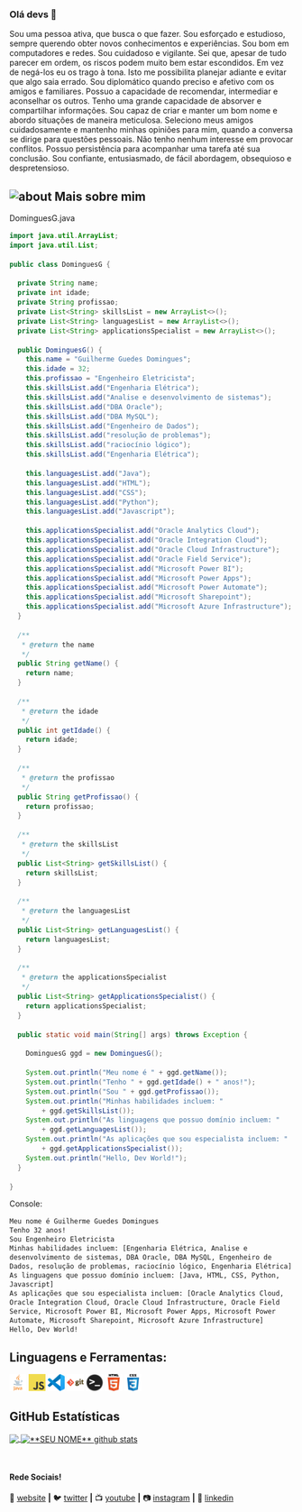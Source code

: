### Olá devs 👋

Sou uma pessoa ativa, que busca o que fazer. Sou esforçado e estudioso, sempre querendo obter novos conhecimentos e experiências. Sou bom em computadores e redes. Sou cuidadoso e vigilante. Sei que, apesar de tudo parecer em ordem, os riscos podem muito bem estar escondidos. Em vez de negá-los eu os trago à tona. Isto me possibilita planejar adiante e evitar que algo saia errado. Sou diplomático quando preciso e afetivo com os amigos e familiares. Possuo a capacidade de recomendar, intermediar e aconselhar os outros. Tenho uma grande capacidade de absorver e compartilhar informações. Sou capaz de criar e manter um bom nome e abordo situações de maneira meticulosa. Seleciono meus amigos cuidadosamente e mantenho minhas opiniões para mim, quando a conversa se dirige para questões pessoais. Não tenho nenhum interesse em provocar conflitos. Possuo persistência para acompanhar uma tarefa até sua conclusão. Sou confiante, entusiasmado, de fácil abordagem, obsequioso e despretensioso.

## <img width="45" alt="about" src="https://raw.github.com/elizarov/elizarov/master/about.png"> Mais sobre mim

DominguesG.java

```java
import java.util.ArrayList;
import java.util.List;

public class DominguesG {

  private String name;
  private int idade;
  private String profissao;
  private List<String> skillsList = new ArrayList<>();
  private List<String> languagesList = new ArrayList<>();
  private List<String> applicationsSpecialist = new ArrayList<>();

  public DominguesG() {
    this.name = "Guilherme Guedes Domingues";
    this.idade = 32;
    this.profissao = "Engenheiro Eletricista";
    this.skillsList.add("Engenharia Elétrica");
    this.skillsList.add("Analise e desenvolvimento de sistemas");
    this.skillsList.add("DBA Oracle");
    this.skillsList.add("DBA MySQL");
    this.skillsList.add("Engenheiro de Dados");
    this.skillsList.add("resolução de problemas");
    this.skillsList.add("raciocínio lógico");
    this.skillsList.add("Engenharia Elétrica");

    this.languagesList.add("Java");
    this.languagesList.add("HTML");
    this.languagesList.add("CSS");
    this.languagesList.add("Python");
    this.languagesList.add("Javascript");

    this.applicationsSpecialist.add("Oracle Analytics Cloud");
    this.applicationsSpecialist.add("Oracle Integration Cloud");
    this.applicationsSpecialist.add("Oracle Cloud Infrastructure");
    this.applicationsSpecialist.add("Oracle Field Service");
    this.applicationsSpecialist.add("Microsoft Power BI");
    this.applicationsSpecialist.add("Microsoft Power Apps");
    this.applicationsSpecialist.add("Microsoft Power Automate");
    this.applicationsSpecialist.add("Microsoft Sharepoint");
    this.applicationsSpecialist.add("Microsoft Azure Infrastructure");
  }

  /**
   * @return the name
   */
  public String getName() {
    return name;
  }

  /**
   * @return the idade
   */
  public int getIdade() {
    return idade;
  }

  /**
   * @return the profissao
   */
  public String getProfissao() {
    return profissao;
  }

  /**
   * @return the skillsList
   */
  public List<String> getSkillsList() {
    return skillsList;
  }

  /**
   * @return the languagesList
   */
  public List<String> getLanguagesList() {
    return languagesList;
  }

  /**
   * @return the applicationsSpecialist
   */
  public List<String> getApplicationsSpecialist() {
    return applicationsSpecialist;
  }

  public static void main(String[] args) throws Exception {

    DominguesG ggd = new DominguesG();

    System.out.println("Meu nome é " + ggd.getName());
    System.out.println("Tenho " + ggd.getIdade() + " anos!");
    System.out.println("Sou " + ggd.getProfissao());
    System.out.println("Minhas habilidades incluem: "
        + ggd.getSkillsList());
    System.out.println("As linguagens que possuo domínio incluem: "
        + ggd.getLanguagesList());
    System.out.println("As aplicações que sou especialista incluem: "
        + ggd.getApplicationsSpecialist());
    System.out.println("Hello, Dev World!");
  }

}

```
Console:
```console
Meu nome é Guilherme Guedes Domingues
Tenho 32 anos!
Sou Engenheiro Eletricista
Minhas habilidades incluem: [Engenharia Elétrica, Analise e desenvolvimento de sistemas, DBA Oracle, DBA MySQL, Engenheiro de Dados, resolução de problemas, raciocínio lógico, Engenharia Elétrica]
As linguagens que possuo domínio incluem: [Java, HTML, CSS, Python, Javascript]
As aplicações que sou especialista incluem: [Oracle Analytics Cloud, Oracle Integration Cloud, Oracle Cloud Infrastructure, Oracle Field Service, Microsoft Power BI, Microsoft Power Apps, Microsoft Power Automate, Microsoft Sharepoint, Microsoft Azure Infrastructure]
Hello, Dev World!
```

## **Linguagens e Ferramentas:**  

<code><img height="30" src="https://raw.githubusercontent.com/github/explore/80688e429a7d4ef2fca1e82350fe8e3517d3494d/topics/java/java.png"></code>
<code><img height="30" src="https://raw.githubusercontent.com/github/explore/80688e429a7d4ef2fca1e82350fe8e3517d3494d/topics/javascript/javascript.png"></code>
<code><img height="30" src="https://raw.githubusercontent.com/github/explore/80688e429a7d4ef2fca1e82350fe8e3517d3494d/topics/visual-studio-code/visual-studio-code.png"></code>
<code><img height="30" src="https://raw.githubusercontent.com/github/explore/80688e429a7d4ef2fca1e82350fe8e3517d3494d/topics/git/git.png"></code>
<code><img height="30" src="https://raw.githubusercontent.com/github/explore/80688e429a7d4ef2fca1e82350fe8e3517d3494d/topics/terminal/terminal.png"></code>
<code><img height="30" src="https://raw.githubusercontent.com/github/explore/80688e429a7d4ef2fca1e82350fe8e3517d3494d/topics/html/html.png"></code>
<code><img height="30" src="https://raw.githubusercontent.com/github/explore/80688e429a7d4ef2fca1e82350fe8e3517d3494d/topics/css/css.png"></code>


## **GitHub Estatísticas**

<a href="https://github.com/Gurupreet">
  <img align="center" src="https://github-readme-stats.vercel.app/api/top-langs/?username=dominguesg&theme=dracula&hide_langs_below=1" />
</a>

<a href="https://github.com/Gurupreet">
 <img align="center" src="https://github-readme-stats.vercel.app/api?username=dominguesg&show_icons=true&theme=dracula&line_height=27" alt="**SEU NOME** github stats"/>
</a>

[website]: https://www.nataldeluzes.com/
[twitter]: https://twitter.com/
[youtube]: https://www.youtube.com/@GuilhermeGuedesD
[instagram]: https://www.instagram.com/dominguesg/
[linkedin]: https://www.linkedin.com/in/guilhermeguedesdomingues/
<br>

#### Rede Sociais!

🏡 [website][website] **|** 
🐦 [twitter][twitter] **|** 
📺 [youtube][youtube] **|** 
📷 [instagram][instagram] **|** 
👔 [linkedin][linkedin]

